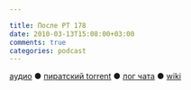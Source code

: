 ```yaml
---

title: После РТ 178
date: 2010-03-13T15:08:00+03:00
comments: true
categories: podcast
---
```

[аудио](http://cdn.radio-t.com/rt178post.mp3) ● [пиратский torrent](http://pirates.radio-t.com/torrents/rt178post.mp3.torrent) ● [лог чата](http://chat.radio-t.com/logs/radio-t-178.html) ● [wiki](http://wiki.radio-t.com/%D0%9F%D0%BE%D1%81%D0%BB%D0%B5_%D0%A0%D0%A2_178)<audio src="http://cdn.radio-t.com/rt178post.mp3" preload="none">

